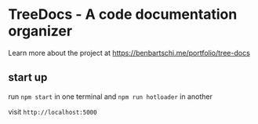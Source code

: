 # TreeDocs - A code documentation organizer

Learn more about the project at https://benbartschi.me/portfolio/tree-docs

## start up

run `npm start` in one terminal and `npm run hotloader` in another

visit `http://localhost:5000`
